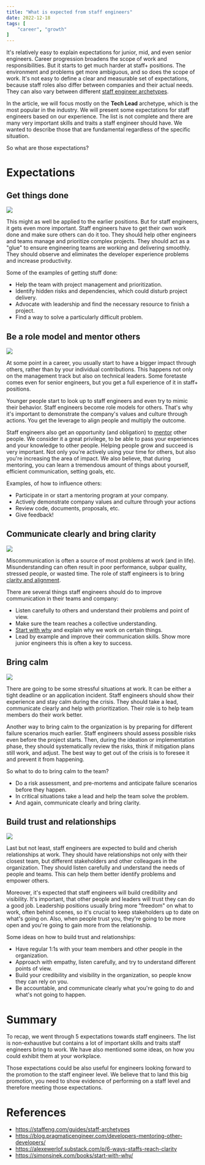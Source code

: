 ```yaml
---
title: "What is expected from staff engineers"
date: 2022-12-18
tags: [
    "career", "growth"
]
---
```


It's relatively easy to explain expectations for junior, mid, and even senior engineers. Career progression broadens the scope of work and
responsibilities. But it starts to get much harder at staff+ positions. The environment and problems get more ambiguous, and so does the 
scope of work. It's not easy to define a clear and measurable set of expectations, because staff roles also differ between companies and
their actual needs. They can also vary between different [staff engineer archetypes](https://staffeng.com/guides/staff-archetypes).

In the article, we will focus mostly on the **Tech Lead** archetype, which is the most popular in the industry. We will present some 
expectations for staff engineers based on our experience. The list is not complete and there are many very important skills and 
traits a staff engineer should have. We wanted to describe those that are fundamental regardless of the specific situation.

So what are those expectations?

# Expectations

## Get things done
![](./done.jpg)

This might as well be applied to the earlier positions. But for staff engineers, it gets even more important. Staff engineers have to get 
their own work done and make sure others can do it too. They should help other engineers and teams manage and prioritize complex projects. 
They should act as a "glue" to ensure engineering teams are working and delivering smoothly. They should observe and eliminates the developer
experience problems and increase productivity.

Some of the examples of getting stuff done:
* Help the team with project management and prioritization.
* Identify hidden risks and dependencies, which could disturb project delivery.
* Advocate with leadership and find the necessary resource to finish a project.
* Find a way to solve a particularly difficult problem.

## Be a role model and mentor others
![](./arrows.png)

At some point in a career, you usually start to have a bigger impact through others, rather than by your individual contributions. This 
happens not only on the management track but also on technical leaders. Some foretaste comes even for senior engineers, but you get a full
experience of it in staff+ positions. 

Younger people start to look up to staff engineers and even try to mimic their behavior. Staff engineers become role models for
others. That's why it's important to demonstrate the company's values and culture through actions. You get the leverage to align people and 
multiply the outcome.

Staff engineers also get an opportunity (and obligation) to 
[mentor](https://blog.pragmaticengineer.com/developers-mentoring-other-developers/) other people. We consider it a great privilege, to be 
able to pass your experiences and your knowledge to other people. Helping people grow and succeed is very important. Not only you're 
actively using your time for others, but also you're increasing the area of impact. We also believe, that during mentoring, you can learn 
a tremendous amount of things about yourself, efficient communication, setting goals, etc.

Examples, of how to influence others:
* Participate in or start a mentoring program at your company.
* Actively demonstrate company values and culture through your actions
* Review code, documents, proposals, etc.
* Give feedback!

## Communicate clearly and bring clarity
![](./communication.png)

Miscommunication is often a source of most problems at work (and in life). Misunderstanding can often result in poor performance, subpar
quality, stressed people, or wasted time. The role of staff engineers is to bring 
[clarity and alignment](https://alexewerlof.substack.com/p/6-ways-staffs-reach-clarity).

There are several things staff engineers should do to improve communication in their teams and company:
* Listen carefully to others and understand their problems and point of view.
* Make sure the team reaches a collective understanding.
* [Start with why](https://simonsinek.com/books/start-with-why/) and explain why we work on certain things.
* Lead by example and improve their communication skills. Show more junior engineers this is often a key to success.

## Bring calm
![](./calm.jpg)

There are going to be some stressful situations at work. It can be either a tight deadline or an application incident. Staff engineers should
show their experience and stay calm during the crisis. They should take a lead, communicate clearly and help with prioritization. Their role
is to help team members do their work better.

Another way to bring calm to the organization is by preparing for different failure scenarios much earlier. Staff engineers should assess
possible risks even before the project starts. Then, during the ideation or implementation phase, they should systematically review the risks,
think if mitigation plans still work, and adjust. The best way to get out of the crisis is to foresee it and prevent it from happening.

So what to do to bring calm to the team?
* Do a risk assessment, and pre-mortems and anticipate failure scenarios before they happen.
* In critical situations take a lead and help the team solve the problem.
* And again, communicate clearly and bring clarity.

## Build trust and relationships
![](./relationship.png)

Last but not least, staff engineers are expected to build and cherish relationships at work. They should have relationships not only with 
their closest team, but different stakeholders and other colleagues in the organization. They should listen carefully and understand the 
needs of people and teams. This can help them better identify problems and empower others.

Moreover, it's expected that staff engineers will build credibility and visibility. It's important, that other people and leaders will trust
they can do a good job. Leadership positions usually bring more "freedom" on what to work, often behind scenes, so it's crucial to keep
stakeholders up to date on what's going on. Also, when people trust you, they're going to be more open and you're going to gain more from
the relationship.

Some ideas on how to build trust and relationships:
* Have regular 1:1s with your team members and other people in the organization.
* Approach with empathy, listen carefully, and try to understand different points of view.
* Build your credibility and visibility in the organization, so people know they can rely on you.
* Be accountable, and communicate clearly what you're going to do and what's not going to happen.

# Summary
To recap, we went through 5 expectations towards staff engineers. The list is non-exhaustive but contains a lot of important 
skills and traits staff engineers bring to work. We have also mentioned some ideas, on how you could exhibit them at your workplace.

Those expectations could be also useful for engineers looking forward to the promotion to the staff engineer level. We believe that to land
this big promotion, you need to show evidence of performing on a staff level and therefore meeting those expectations.

# References

* https://staffeng.com/guides/staff-archetypes
* https://blog.pragmaticengineer.com/developers-mentoring-other-developers/
* https://alexewerlof.substack.com/p/6-ways-staffs-reach-clarity
* https://simonsinek.com/books/start-with-why/